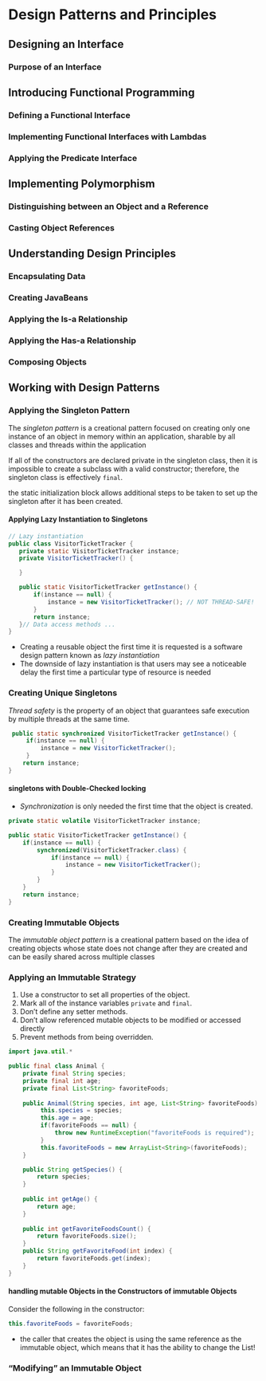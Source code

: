 # Design Patterns and Principles

## Designing an Interface
### Purpose of an Interface

## Introducing Functional Programming

### Defining a Functional Interface
### Implementing Functional Interfaces with Lambdas
### Applying the Predicate Interface

## Implementing Polymorphism
### Distinguishing between an Object and a Reference
### Casting Object References

## Understanding Design Principles
### Encapsulating Data
### Creating JavaBeans
### Applying the Is‐a Relationship
### Applying the Has‐a Relationship
### Composing Objects

## Working with Design Patterns

### Applying the Singleton Pattern

The _singleton pattern_ is a creational pattern focused on creating only one instance of an object in memory within an application, sharable by all classes and threads within the application

If all of the constructors are declared private in the singleton class, then it is impossible to create a subclass with a valid constructor; therefore, the singleton class is effectively `final`.

 the static initialization block allows additional steps to be taken to set up the singleton after it has been created.

#### Applying Lazy Instantiation to Singletons
 ```java
 // Lazy instantiation
public class VisitorTicketTracker {
    private static VisitorTicketTracker instance;
    private VisitorTicketTracker() {

    }

    public static VisitorTicketTracker getInstance() {
        if(instance == null) {
            instance = new VisitorTicketTracker(); // NOT THREAD-SAFE!
        }
        return instance; 
    }// Data access methods ...
}
 ```
 * Creating a reusable object the first time it is requested is a software design pattern known as _lazy instantiation_
 * The downside of lazy instantiation is that users may see a noticeable delay the first time a particular type of resource is needed

 ### Creating Unique Singletons

 _Thread safety_ is the property of an object that guarantees safe execution by multiple threads at the same time.

```java
 public static synchronized VisitorTicketTracker getInstance() { 
     if(instance == null) {
         instance = new VisitorTicketTracker();
     }
    return instance; 
}
```
#### singletons with Double‐Checked locking
* _Synchronization_ is only needed the first time that the object is created.

```java
private static volatile VisitorTicketTracker instance; 

public static VisitorTicketTracker getInstance() {
    if(instance == null) { 
        synchronized(VisitorTicketTracker.class) {
            if(instance == null) {
                instance = new VisitorTicketTracker();
            } 
        }
    }
    return instance; 
}
```

### Creating Immutable Objects

The _immutable object pattern_ is a creational pattern based on the idea of creating objects whose state does not change after they are created and can be easily shared across multiple classes

### Applying an Immutable Strategy

1. Use a constructor to set all properties of the object.
2. Mark all of the instance variables `private` and `final`.
3. Don’t define any setter methods.
4. Don’t allow referenced mutable objects to be modified or accessed directly
5. Prevent methods from being overridden.

```java
import java.util.*

public final class Animal {
    private final String species;   
    private final int age;
    private final List<String> favoriteFoods;
    
    public Animal(String species, int age, List<String> favoriteFoods) {
         this.species = species;
         this.age = age;
         if(favoriteFoods == null) {
             throw new RuntimeException("favoriteFoods is required");
         }
         this.favoriteFoods = new ArrayList<String>(favoriteFoods);
    }

    public String getSpecies() { 
        return species;
    }
    
    public int getAge() { 
        return age;
    }
    
    public int getFavoriteFoodsCount() { 
        return favoriteFoods.size();
    }
    public String getFavoriteFood(int index) { 
        return favoriteFoods.get(index);
    } 
}
```
#### handling mutable Objects in the Constructors of immutable Objects
Consider the following in the constructor:
```java
this.favoriteFoods = favoriteFoods;
```
- the caller that creates the object is using the same reference as the immutable object, which means that it has the ability to change the List!

### “Modifying” an Immutable Object
